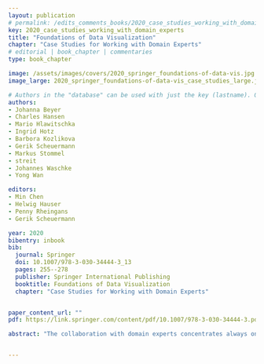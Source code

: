 ```yaml
---
layout: publication
# permalink: /edits_comments_books/2020_case_studies_working_with_domain_experts/
key: 2020_case_studies_working_with_domain_experts
title: "Foundations of Data Visualization"
chapter: "Case Studies for Working with Domain Experts"
# editorial | book_chapter | commentaries
type: book_chapter

image: /assets/images/covers/2020_springer_foundations-of-data-vis.jpg
image_large: 2020_springer_foundations-of-data-vis_case_studies_large.jpg

# Authors in the "database" can be used with just the key (lastname). Others can be written properly.
authors:
- Johanna Beyer
- Charles Hansen
- Mario Hlawitschka
- Ingrid Hotz
- Barbora Kozlikova
- Gerik Scheuermann
- Markus Stommel
- streit
- Johannes Waschke
- Yong Wan

editors: 
- Min Chen
- Helwig Hauser
- Penny Rheingans
- Gerik Scheuermann 

year: 2020
bibentry: inbook
bib:
  journal: Springer
  doi: 10.1007/978-3-030-34444-3_13
  pages: 255--278
  publisher: Springer International Publishing
  booktitle: Foundations of Data Visualization
  chapter: "Case Studies for Working with Domain Experts"


paper_content_url: ""
pdf: https://link.springer.com/content/pdf/10.1007/978-3-030-34444-3.pdf

abstract: "The collaboration with domain experts concentrates always on an application domain where the experts work. Usually, they provide the data and directions of research that require visualization support. This chapter presents seven successful cases of such collaborations. The domain varies from biology and medicine to mechanical engineering. There are examples of long time cooperation as well as smaller short-term projects. The description concentrates on the process, output, and especially on the lessons learnt from these cooperations. The scientific work is described to understand the context and goals of the cooperation, but many details can only be found in the references. The reason for this unusual writing is the wish on the one hand to describe various aspects of collaboration with domain experts which is an important part of the foundations of data visualization. On the other hand, the text should not become lengthy and filled with too many details of individual cases that can be found elsewhere."


---
```




